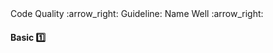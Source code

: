 <link rel="stylesheet" href="{{baseUrl}}/css/textbook.css">

<div class="website-content">

<div id="path">Code Quality :arrow_right: Guideline: Name Well :arrow_right:</div>

<div id="title">

#### Basic :one:

</div>

<div id="body">

<panel header="**Use Nouns for Things and Verbs for Actions**"
    type="seamless" alt="indentation">
  <include src="../../practices/nounsAndVerbsAsNames/index.md#main" />
</panel>

<panel header="**Use Standard Words**"
    type="seamless" alt="indentation">
  <include src="../../practices/useStandardWords/index.md#main" />
</panel>

</div>

<div id="extras">
<div>

</div>
